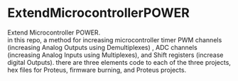 # ExtendMicrocontrollerPOWER
Extend Microcontroller POWER.\
in this repo, a method for increasing microcontroller timer PWM channels (increasing Analog Outputs using Demultiplexes) , ADC channels (increasing Analog Inputs using Multiplexes), and Shift registers (increase digital Outputs).  there are three elements code to each of the three projects, hex files for Proteus, firmware burning, and Proteus projects. 
